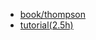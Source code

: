 - [book/thompson](~/gdrive/archive/books/cs-math-dsml/HaskellCraftFP-Thompson.pdf)
- [tutorial(2.5h)](https://www.youtube.com/watch?v=TklkNLihQ_A)
